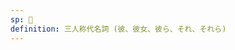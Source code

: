 ```yaml
---
sp: 󱥆
definition: 三人称代名詞 (彼、彼女、彼ら、それ、それら)
---
```

<!-- ona is third-person pronouns! it's like he, she, it, they in english! with ona, whoever i am referring to is not part of either my or your group. it's someone separate from you and us -->